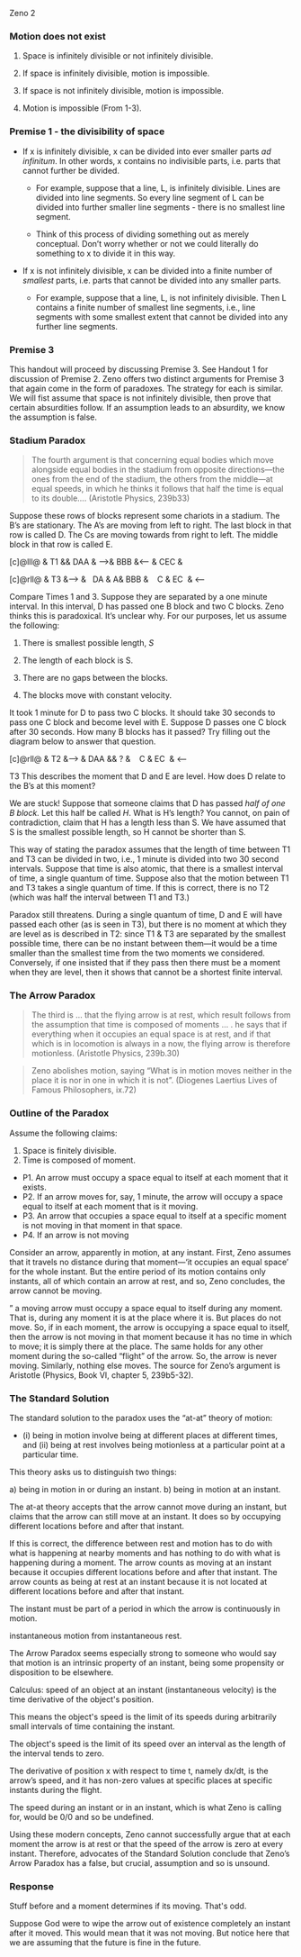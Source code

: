 Zeno 2


### Motion does not exist

1.  Space is infinitely divisible or not infinitely divisible.

2.  If space is infinitely divisible, motion is impossible.

3.  If space is not infinitely divisible, motion is impossible.

4.  Motion is impossible (From 1-3).

### Premise 1 - the divisibility of space

-   If x is infinitely divisible, x can be divided into ever smaller
    parts *ad infinitum*. In other words, x contains no indivisible
    parts, i.e. parts that cannot further be divided.

    -   For example, suppose that a line, L, is infinitely divisible.
        Lines are divided into line segments. So every line segment of L
        can be divided into further smaller line segments - there is no
        smallest line segment.

    -   Think of this process of dividing something out as
        merely conceptual. Don’t worry whether or not we could literally
        do something to x to divide it in this way.

-   If x is not infinitely divisible, x can be divided into a finite
    number of *smallest* parts, i.e. parts that cannot be divided into
    any smaller parts.

    -   For example, suppose that a line, L, is not
        infinitely divisible. Then L contains a finite number of
        smallest line segments, i.e., line segments with some smallest
        extent that cannot be divided into any further line segments.

### Premise 3

This handout will proceed by discussing Premise 3. See Handout 1 for
discussion of Premise 2. Zeno offers two distinct arguments for Premise
3 that again come in the form of paradoxes. The strategy for each is
similar. We will fist assume that space is not infinitely divisible,
then prove that certain absurdities follow. If an assumption leads to an
absurdity, we know the assumption is false.

### Stadium Paradox

> The fourth argument is that concerning equal bodies which move
> alongside equal bodies in the stadium from opposite directions—the
> ones from the end of the stadium, the others from the middle—at equal
> speeds, in which he thinks it follows that half the time is equal to
> its double…. (Aristotle Physics, 239b33)

Suppose these rows of blocks represent some chariots in a stadium. The
B’s are stationary. The A’s are moving from left to right. The last
block in that row is called D. The Cs are moving towards from right to
left. The middle block in that row is called E.

\[c\]<span>@lll@</span> & T1 && DAA & –&gt;& BBB &&lt;– & CEC &

\[c\]<span>@rll@</span> & T3 &–&gt; &   DA & A& BBB &    C & EC  & &lt;–

Compare Times 1 and 3. Suppose they are separated by a one minute
interval. In this interval, D has passed one B block and two C blocks.
Zeno thinks this is paradoxical. It’s unclear why. For our purposes, let
us assume the following:

1.  There is smallest possible length, *S*

2.  The length of each block is S.

3.  There are no gaps between the blocks.

4.  The blocks move with constant velocity.

It took 1 minute for D to pass two C blocks. It should take 30 seconds
to pass one C block and become level with E. Suppose D passes one C
block after 30 seconds. How many B blocks has it passed? Try filling out
the diagram below to answer that question.

\[c\]<span>@rll@</span> & T2 &–&gt; & DAA && ? &    C & EC  & &lt;–

T3 This describes the moment that D and E are level. How does D relate
to the B’s at this moment?

We are stuck! Suppose that someone claims that D has passed *half of one
B block.* Let this half be called *H*. What is H’s length? You cannot,
on pain of contradiction, claim that H has a length less than S. We have
assumed that S is the smallest possible length, so H cannot be shorter
than S.

This way of stating the paradox assumes that the length of time between
T1 and T3 can be divided in two, i.e., 1 minute is divided into two 30
second intervals. Suppose that time is also atomic, that there is a
smallest interval of time, a single quantum of time. Suppose also that
the motion between T1 and T3 takes a single quantum of time. If this is
correct, there is no T2 (which was half the interval between T1 and T3.)

Paradox still threatens. During a single quantum of time, D and E will
have passed each other (as is seen in T3), but there is no moment at
which they are level as is described in T2: since T1 & T3 are separated
by the smallest possible time, there can be no instant between them—it
would be a time smaller than the smallest time from the two moments we
considered. Conversely, if one insisted that if they pass then there
must be a moment when they are level, then it shows that cannot be a
shortest finite interval.





### The Arrow Paradox

> The third is … that the flying arrow is at rest, which result follows
> from the assumption that time is composed of moments … . he says that
> if everything when it occupies an equal space is at rest, and if that
> which is in locomotion is always in a now, the flying arrow is
> therefore motionless. (Aristotle Physics, 239b.30)

> Zeno abolishes motion, saying “What is in motion moves neither in the
> place it is nor in one in which it is not”. (Diogenes Laertius Lives
> of Famous Philosophers, ix.72)



### Outline of the Paradox

Assume the following claims: 

1. Space is finitely divisible. 
2. Time is composed of moment. 

+ P1. An arrow must occupy a space equal to itself at each moment that it exists. 
+ P2. If an arrow moves for, say, 1 minute, the arrow will occupy a space equal to itself at each moment that is it moving. 
+ P3. An arrow that occupies a space equal to itself at a specific moment is not moving in that moment in that space.
+ P4. If an arrow is not moving 


Consider an arrow, apparently in motion, at any instant. First, Zeno assumes that it travels no distance during that moment—‘it occupies an equal space’ for the whole instant. But the entire period of its motion contains only instants, all of which contain an arrow at rest, and so, Zeno concludes, the arrow cannot be moving.

” a moving arrow must occupy a space equal to itself during any moment. That is, during any moment it is at the place where it is. But places do not move. So, if in each moment, the arrow is occupying a space equal to itself, then the arrow is not moving in that moment because it has no time in which to move; it is simply there at the place. The same holds for any other moment during the so-called “flight” of the arrow. So, the arrow is never moving. Similarly, nothing else moves. The source for Zeno’s argument is Aristotle (Physics, Book VI, chapter 5, 239b5-32).


### The Standard Solution

The standard solution to the paradox uses the “at-at” theory of motion:

+ (i) being in motion involve being at different places at different times, and (ii) being at rest involves being motionless at a particular point at a particular time. 

This theory asks us to distinguish two things:

a) being in motion in or during an instant. 
b) being in motion at an instant. 

The at-at theory accepts that the arrow cannot move during an instant, but claims that the arrow can still move at an instant. It does so by occupying different locations before and after that instant. 

If this is correct, the difference between rest and motion has to do with what is happening at nearby moments and has nothing to do with what is happening during a moment. The arrow counts as moving at an instant because it occupies different locations before and after that instant. The arrow counts as being at rest at an instant because it is not located at different locations before and after that instant.  

The instant must be part of a period in which the arrow is continuously in motion. 

instantaneous motion from instantaneous rest. 

The Arrow Paradox seems especially strong to someone who would say that motion is an intrinsic property of an instant, being some propensity or disposition to be elsewhere.

Calculus: speed of an object at an instant (instantaneous velocity) is the time derivative of the object's position. 

This means the object's speed is the limit of its speeds during arbitrarily small intervals of time containing the instant. 

The object's speed is the limit of its speed over an interval as the length of the interval tends to zero. 

The derivative of position x with respect to time t, namely dx/dt, is the arrow’s speed, and it has non-zero values at specific places at specific instants during the flight. 

The speed during an instant or in an instant, which is what Zeno is calling for, would be 0/0 and so be undefined.

Using these modern concepts, Zeno cannot successfully argue that at each moment the arrow is at rest or that the speed of the arrow is zero at every instant. Therefore, advocates of the Standard Solution conclude that Zeno’s Arrow Paradox has a false, but crucial, assumption and so is unsound.

### Response

Stuff before and a moment determines if its moving. That's odd. 

Suppose God were to wipe the arrow out of existence completely an instant after it moved. This would mean that it was not moving. But notice here that we are assuming that the future is fine in the future. 


